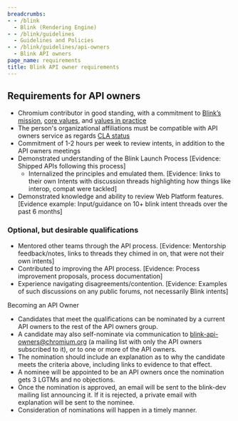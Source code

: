```yaml
---
breadcrumbs:
- - /blink
  - Blink (Rendering Engine)
- - /blink/guidelines
  - Guidelines and Policies
- - /blink/guidelines/api-owners
  - Blink API owners
page_name: requirements
title: Blink API owner requirements
---
```


## Requirements for API owners

*   Chromium contributor in good standing, with a commitment to [Blink’s
            mission](/blink), [core values](/blink/guidelines/values), and
            [values in
            practice](/blink/guidelines/web-platform-changes-guidelines)
*   The person's organizational affiliations must be compatible with API
            owners service as regards [CLA
            status](/developers/contributing-code/external-contributor-checklist)
*   Commitment of 1-2 hours per week to review intents, in addition to
            the API owners meetings
*   Demonstrated understanding of the Blink Launch Process \[Evidence:
            Shipped APIs following this process\]
    *   Internalized the principles and emulated them. \[Evidence: links
                to their own Intents with discussion threads highlighting how
                things like interop, compat were tackled\]
*   Demonstrated knowledge and ability to review Web Platform features.
            \[Evidence example: Input/guidance on 10+ blink intent threads over
            the past 6 months\]

### Optional, but desirable qualifications

*   Mentored other teams through the API process. \[Evidence: Mentorship
            feedback/notes, links to threads they chimed in on, that were not
            their own intents\]
*   Contributed to improving the API process. \[Evidence: Process
            improvement proposals, process documentation\]
*   Experience navigating disagreements/contention. \[Evidence: Examples
            of such discussions on any public forums, not necessarily Blink
            intents\]

Becoming an API Owner

*   Candidates that meet the qualifications can be nominated by a
            current API owners to the rest of the API owners group.
*   A candidate may also self-nominate via communication to
            blink-api-owners@chromium.org (a mailing list with only the API
            owners subscribed to it), or to one or more of the API owners.
*   The nomination should include an explanation as to why the candidate
            meets the criteria above, including links to evidence to that
            effect.
*   A nominee will be appointed to be an API owners once the nomination
            gets 3 LGTMs and no objections.
*   Once the nomination is approved, an email will be sent to the
            blink-dev mailing list announcing it. If it is rejected, a private
            email with explanation will be sent to the nominee.
*   Consideration of nominations will happen in a timely manner.